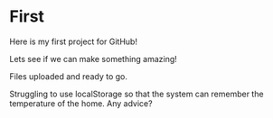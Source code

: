 # First
Here is my first project for GitHub!

Lets see if we can make something amazing!

Files uploaded and ready to go.

Struggling to use localStorage so that the system can remember the temperature of the home. Any advice?
